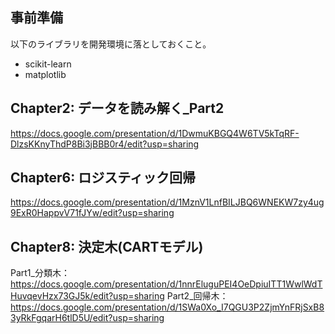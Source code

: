 
<!-- START doctoc -->
<!-- END doctoc -->

## 事前準備
以下のライブラリを開発環境に落としておくこと。
- scikit-learn
- matplotlib

## Chapter2: データを読み解く_Part2
https://docs.google.com/presentation/d/1DwmuKBGQ4W6TV5kTqRF-DlzsKKnyThdP8Bi3jBBB0r4/edit?usp=sharing

## Chapter6: ロジスティック回帰
https://docs.google.com/presentation/d/1MznV1LnfBILJBQ6WNEKW7zy4ug9ExR0HappvV71fJYw/edit?usp=sharing

## Chapter8: 決定木(CARTモデル)
Part1_分類木：　https://docs.google.com/presentation/d/1nnrEluguPEI4OeDpiuITT1WwlWdTHuvqevHzx73GJ5k/edit?usp=sharing
Part2_回帰木：　https://docs.google.com/presentation/d/1SWa0Xo_I7QGU3P2ZjmYnFRjSxB83yRkFgqarH6tlD5U/edit?usp=sharing